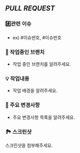 ## <i>PULL REQUEST</i>

### #️⃣관련 이슈
- ex) #이슈번호, #이슈번호

### 🎋 작업중인 브랜치
- 작업 중인 브랜치를 알려주세요.

### 💡 작업내용
- 작업 배경을 알려주세요.

### 🔑 주요 변경사항
- 주요 변경사항 목록을 알려주세요.

### 🏞 스크린샷
스크린샷을 첨부해주세요.
